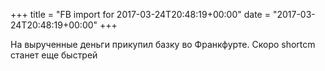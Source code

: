 +++
title = "FB import for 2017-03-24T20:48:19+00:00"
date = "2017-03-24T20:48:19+00:00"
+++

На вырученные деньги прикупил базку во Франкфурте. Скоро shortcm станет еще быстрей


